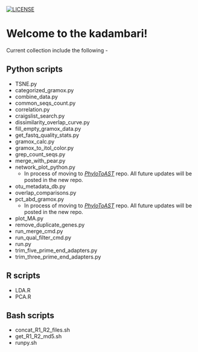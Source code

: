 [![LICENSE](https://img.shields.io/badge/License-New--BSD-blue.svg?style=plastic)](https://github.com/akshayparopkari/kadambari/blob/master/LICENSE)

Welcome to the kadambari!
==============================
Current collection include the following - 

Python scripts
--------------
- TSNE.py
- categorized_gramox.py
- combine_data.py
- common_seqs_count.py
- correlation.py
- craigslist_search.py
- dissimilarity_overlap_curve.py
- fill_empty_gramox_data.py
- get_fastq_quality_stats.py
- gramox_calc.py
- gramox_to_itol_color.py
- grep_count_seqs.py
- merge_with_pear.py
- network_plot_python.py
  - In process of moving to [_PhyloToAST_](https://github.com/smdabdoub/phylotoast) repo. All future updates will be posted in the new repo.
- otu_metadata_db.py
- overlap_comparisons.py
- pct_abd_gramox.py
  - In process of moving to [_PhyloToAST_](https://github.com/smdabdoub/phylotoast) repo. All future updates will be posted in the new repo.
- plot_MA.py
- remove_duplicate_genes.py
- run_merge_cmd.py
- run_qual_filter_cmd.py
- run.py
- trim_five_prime_end_adapters.py
- trim_three_prime_end_adapters.py

R scripts
---------
- LDA.R
- PCA.R

Bash scripts
------------
- concat_R1_R2_files.sh
- get_R1_R2_md5.sh
- runpy.sh
